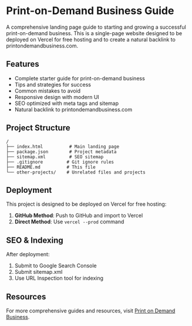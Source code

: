 # Print-on-Demand Business Guide

A comprehensive landing page guide to starting and growing a successful print-on-demand business. This is a single-page website designed to be deployed on Vercel for free hosting and to create a natural backlink to printondemandbusiness.com.

## Features

- Complete starter guide for print-on-demand business
- Tips and strategies for success
- Common mistakes to avoid
- Responsive design with modern UI
- SEO optimized with meta tags and sitemap
- Natural backlink to printondemandbusiness.com

## Project Structure

```
/
├── index.html          # Main landing page
├── package.json        # Project metadata
├── sitemap.xml         # SEO sitemap
├── .gitignore         # Git ignore rules
├── README.md          # This file
└── other-projects/    # Unrelated files and projects
```

## Deployment

This project is designed to be deployed on Vercel for free hosting:

1. **GitHub Method**: Push to GitHub and import to Vercel
2. **Direct Method**: Use `vercel --prod` command

## SEO & Indexing

After deployment:
1. Submit to Google Search Console
2. Submit sitemap.xml
3. Use URL Inspection tool for indexing

## Resources

For more comprehensive guides and resources, visit [Print on Demand Business](https://printondemandbusiness.com). 
